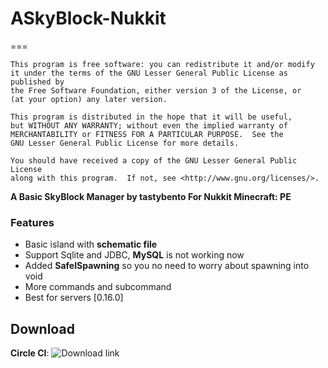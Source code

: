 # ASkyBlock-Nukkit
===

	This program is free software: you can redistribute it and/or modify
	it under the terms of the GNU Lesser General Public License as published by
	the Free Software Foundation, either version 3 of the License, or
	(at your option) any later version.

	This program is distributed in the hope that it will be useful,
	but WITHOUT ANY WARRANTY; without even the implied warranty of
	MERCHANTABILITY or FITNESS FOR A PARTICULAR PURPOSE.  See the
	GNU Lesser General Public License for more details.

	You should have received a copy of the GNU Lesser General Public License
	along with this program.  If not, see <http://www.gnu.org/licenses/>.
  
__A Basic SkyBlock Manager by tastybento For Nukkit Minecraft: PE__

### Features
- Basic island with **schematic file**
- Support Sqlite and JDBC, **MySQL** is not working now 
- Added **SafeISpawning** so you no need to worry about spawning into void
- More commands and subcommand
- Best for servers [0.16.0]

## Download
**Circle CI**: ![Download link](https://circleci.com/gh/larryTheCoder/ASkyBlock-Nukkit)
